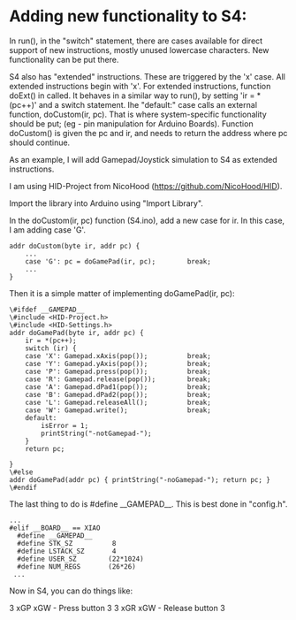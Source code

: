 # Adding new functionality to S4:

In run(), in the "switch" statement, there are cases available for direct support of new instructions, mostly unused lowercase characters. New functionality can be put there.

S4 also has "extended" instructions. These are triggered by the 'x' case. All extended instructions begin with 'x'. For extended instructions, function doExt() in called. It behaves in a similar way to run(), by setting 'ir = \*(pc++)' and a switch statement. Ihe "default:" case calls an external function, doCustom(ir, pc). That is where system-specific functionality should be put; (eg - pin manipulation for Arduino Boards). Function doCustom() is given the pc and ir, and needs to return the address where pc should continue.

As an example, I will add Gamepad/Joystick simulation to S4 as extended instructions.

I am using HID-Project from NicoHood (https://github.com/NicoHood/HID).

Import the library into Arduino using "Import Library".

In the doCustom(ir, pc) function (S4.ino), add a new case for ir. In this case, I am adding case 'G'.

```
addr doCustom(byte ir, addr pc) {
    ...
    case 'G': pc = doGamePad(ir, pc);        break;
    ...
}
```

Then it is a simple matter of implementing doGamePad(ir, pc):

```
\#ifdef __GAMEPAD__
\#include <HID-Project.h>
\#include <HID-Settings.h>
addr doGamePad(byte ir, addr pc) {
    ir = *(pc++);
    switch (ir) {
    case 'X': Gamepad.xAxis(pop());          break;
    case 'Y': Gamepad.yAxis(pop());          break;
    case 'P': Gamepad.press(pop());          break;
    case 'R': Gamepad.release(pop());        break;
    case 'A': Gamepad.dPad1(pop());          break;
    case 'B': Gamepad.dPad2(pop());          break;
    case 'L': Gamepad.releaseAll();          break;
    case 'W': Gamepad.write();               break;
    default:
        isError = 1;
        printString("-notGamepad-");
    }
    return pc;
  
}
\#else
addr doGamePad(addr pc) { printString("-noGamepad-"); return pc; }
\#endif
```

The last thing to do is \#define \_\_GAMEPAD\_\_. This is best done in "config.h".

```
...
#elif __BOARD__ == XIAO
  #define __GAMEPAD__
  #define STK_SZ          8
  #define LSTACK_SZ       4
  #define USER_SZ        (22*1024)
  #define NUM_REGS       (26*26)
 ...
```


Now in S4, you can do things like: 

3 xGP xGW  - Press button 3
3 xGR xGW  - Release button 3

